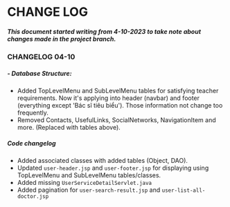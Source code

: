 # CHANGE LOG

##### This document started writing from 4-10-2023 to take note about changes made in the project branch.

### CHANGELOG 04-10

##### - Database Structure:
+ Added TopLevelMenu and SubLevelMenu tables for satisfying teacher requirements. Now it's applying into header (navbar) and footer (everything except 'Bác sĩ tiêu biểu'). Those information not change too frequently.
+ Removed Contacts, UsefulLinks, SocialNetworks, NavigationItem and more. (Replaced with tables above).

##### Code changelog
- Added associated classes with added tables (Object, DAO).
- Updated `user-header.jsp` and `user-footer.jsp` for displaying using TopLevelMenu and SubLevelMenu tables/classes.
- Added missing `UserServiceDetailServlet.java`
- Added pagination for `user-search-result.jsp` and `user-list-all-doctor.jsp`

